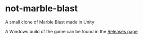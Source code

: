 # not-marble-blast
A small clone of Marble Blast made in Unity

A Windows build of the game can be found in the [Releases page](https://github.com/Nethermaker/not-marble-blast/releases)
